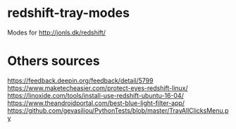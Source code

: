 # redshift-tray-modes
Modes for http://jonls.dk/redshift/

# Others sources
https://feedback.deepin.org/feedback/detail/5799 \
https://www.maketecheasier.com/protect-eyes-redshift-linux/ \
https://linoxide.com/tools/install-use-redshift-ubuntu-16-04/ \
https://www.theandroidportal.com/best-blue-light-filter-app/ \
https://github.com/gevasiliou/PythonTests/blob/master/TrayAllClicksMenu.py 
